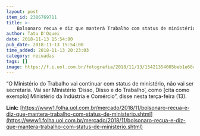 ```yaml
---
layout: post
item_id: 2386769711
title: >-
    Bolsonaro recua e diz que manterá Trabalho com status de ministério
author: Tatu D'Oquei
date: 2018-11-13 15:54:00
pub_date: 2018-11-13 15:54:00
time_added: 2018-11-13 20:23:03
category: recuadas
tags: []
image: https://f.i.uol.com.br/fotografia/2018/11/13/15421354005beb1e684c24a_1542135400_3x2_rt.jpg
---
```


“O Ministério do Trabalho vai continuar com status de ministério, não vai ser secretaria. Vai ser Ministério ‘Disso, Disso e do Trabalho’, como [cita como exemplo] Ministério da Indústria e Comércio”, disse nesta terça-feira (13).

**Link:** [https://www1.folha.uol.com.br/mercado/2018/11/bolsonaro-recua-e-diz-que-mantera-trabalho-com-status-de-ministerio.shtml](https://www1.folha.uol.com.br/mercado/2018/11/bolsonaro-recua-e-diz-que-mantera-trabalho-com-status-de-ministerio.shtml)

